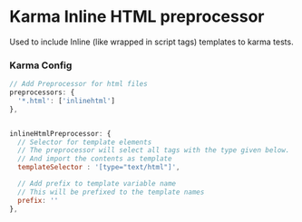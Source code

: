 # Karma Inline HTML preprocessor
Used to include Inline (like wrapped in script tags) templates to karma tests.

### Karma Config
```js
// Add Preprocessor for html files
preprocessors: {
  '*.html': ['inlinehtml']
},


inlineHtmlPreprocessor: {
  // Selector for template elements
  // The preprocessor will select all tags with the type given below.
  // And import the contents as template
  templateSelector : '[type="text/html"]',

  // Add prefix to template variable name
  // This will be prefixed to the template names
  prefix: ''
},
```
